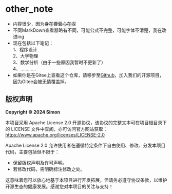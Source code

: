 # other_note
* 内容很少，因为~~身在曹营心在汉~~
* 不同MarkDown查看器略有不同，可能公式不完整，可能字体不清楚，我在改进ing
* 现在包括以下笔记：  
1、程序设计  
2、大学物理  
3、数学分析（由于一些原因我暂时不更新了）  
4、…………
* 如果你是在Gitee上查看这个仓库，请移步至[Github](https://github.com/handsomezhuzhu)，加入我们的开源项目，因为Gitee会被无情覆盖掉。
## 版权声明
**Copyright © 2024 Simon**

本项目采用 Apache License 2.0 开源协议，该协议的完整文本可在项目根目录下的 LICENSE 文件中查阅，亦可访问官方网站获取：https://www.apache.org/licenses/LICENSE-2.0

Apache License 2.0 允许使用者在遵循特定条件下自由使用、修改、分发本项目代码，主要包括但不限于：
- 保留版权声明及许可声明。
- 若修改代码，需明确标注修改之处。

这意味着您可以放心地基于本项目进行开发拓展，但请务必遵守协议条款，以维护开源生态的健康发展。感谢您对本项目的关注与支持！
